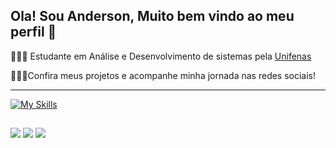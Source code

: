 
## Ola! Sou Anderson, Muito bem vindo ao meu perfil 👋

🧑🏻‍🎓 Estudante em Análise e Desenvolvimento de sistemas pela [Unifenas](https://www.unifenas.br/) 

🧑🏻‍💻Confira meus projetos e acompanhe minha jornada nas redes sociais!  
                   
*****

[![My Skills](https://skillicons.dev/icons?i=html,css,python,c,git)](https://skillicons.dev)

##

<div> 
  <a href="https://www.instagram.com/andin_azola_" target="_blank"><img src="https://img.shields.io/badge/-Instagram-%23E4405F?style=for-the-badge&logo=instagram&logoColor=white" target="_blank"></a>
  <a href = "mailto:andersonazolacontato@gmail.com"><img src="https://img.shields.io/badge/-Gmail-%23333?style=for-the-badge&logo=gmail&logoColor=white" target="_blank"></a>
  <a href="https://www.linkedin.com/in/anderson-azola-b469bb295/" target="_blank"><img src="https://img.shields.io/badge/-LinkedIn-%230077B5?style=for-the-badge&logo=linkedin&logoColor=white" target="_blank"></a> 
  
</div>


